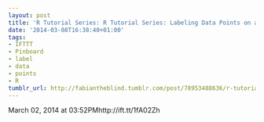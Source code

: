 ```yaml
---
layout: post
title: 'R Tutorial Series: R Tutorial Series: Labeling Data Points on a Plot'
date: '2014-03-08T16:38:40+01:00'
tags:
- IFTTT
- Pinboard
- label
- data
- points
- R
tumblr_url: http://fabiantheblind.tumblr.com/post/78953488636/r-tutorial-series-r-tutorial-series-labeling-data
---
```

March 02, 2014 at 03:52PMhttp://ift.tt/1fA02Zh
